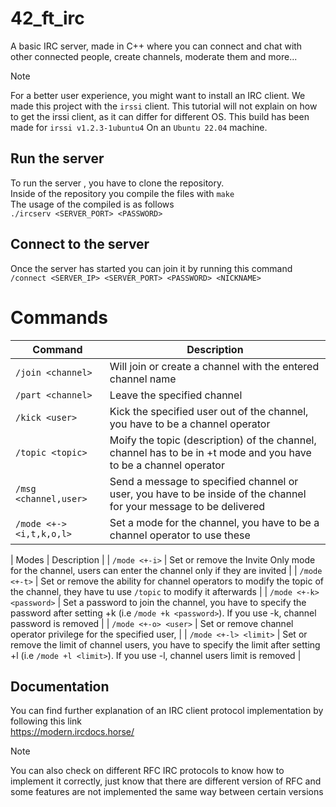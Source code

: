 # 42_ft_irc
A basic IRC server, made in C++ where you can connect and chat with other connected people, create channels, moderate them and more...

>[!NOTE]
>For a better user experience, you might want to install an IRC client. We made this project with the ```irssi``` client.
>This tutorial will not explain on how to get the irssi client, as it can differ for different OS.
>This build has been made for ```irssi v1.2.3-1ubuntu4``` On an ```Ubuntu 22.04``` machine.

## Run the server
To run the server , you have to clone the repository. </br>
Inside of the repository you compile the files with ```make``` </br>
The usage of the compiled is as follows </br>
```./ircserv <SERVER_PORT> <PASSWORD>```

## Connect to the server
Once the server has started you can join it by running this command
```/connect <SERVER_IP> <SERVER_PORT> <PASSWORD> <NICKNAME>```

# Commands
| Command | Description |
| --- | --- |
| `/join <channel>` | Will join or create a channel with the entered channel name |
| `/part <channel>` | Leave the specified channel |
| `/kick <user>` | Kick the specified user out of the channel, you have to be a channel operator |
| `/topic <topic>` | Moify the topic (description) of the channel, channel has to be in +t mode and you have to be a channel operator |
| `/msg <channel,user>` | Send a message to specified channel or user, you have to be inside of the channel for your message to be delivered |
| `/mode <+-> <i,t,k,o,l>` | Set a mode for the channel, you have to be a channel operator to use these |

| Modes | Description |
| `/mode <+-i>` | Set or remove the Invite Only mode for the channel, users can enter the channel only if they are invited |
| `/mode <+-t>` | Set or remove the ability for channel operators to modify the topic of the channel, they have tu use ```/topic``` to modify it afterwards |
| `/mode <+-k> <password>` | Set a password to join the channel, you have to specify the password after setting +k (i.e ```/mode +k <password>```). If you use -k, channel password is removed |
| `/mode <+-o> <user>` | Set or remove channel operator privilege for the specified user, |
| `/mode <+-l> <limit>` | Set or remove the limit of channel users, you have to specify the limit after setting +l (i.e ```/mode +l <limit>```). If you use -l, channel users limit is removed  |

## Documentation
You can find further explanation of an IRC client protocol implementation by following this link </br>
https://modern.ircdocs.horse/ </br>

>[!NOTE]
>You can also check on different RFC IRC protocols to know how to implement it correctly, just know that there are different version of RFC and some features are not implemented the same way between certain versions
